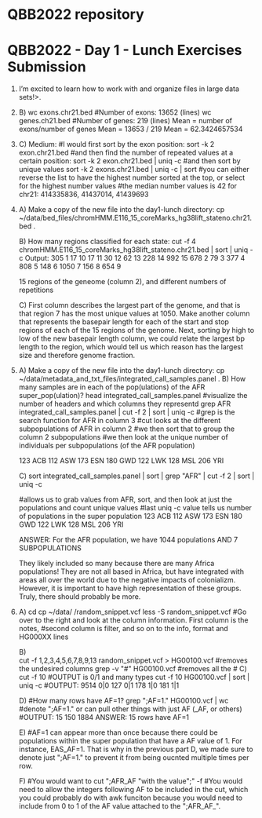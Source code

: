 # QBB2022 repository

# QBB2022 - Day 1 - Lunch Exercises Submission

 1. I’m excited to learn how to work with and organize files in large data sets!>.
	 
 2. B) wc exons.chr21.bed #Number of exons: 13652 (lines)
 		wc genes.ch21.bed #Number of genes: 219 (lines)
		Mean = number of exons/number of genes
		Mean = 13653 / 219
		Mean = 62.3424657534
 2. C) Medium:
	#I would first sort by the exon position:
	sort -k 2 exon.chr21.bed 
	 #and then find the number of repeated values at a certain position: 
	 sort -k 2 exon.chr21.bed | uniq -c
	 #and then sort by unique values
	 sort -k 2 exons.chr21.bed | uniq -c | sort
 	#you can either reverse the list to have the highest number sorted at the top, or select for the highest number values
	#the median number values is 42 for chr21: 414335836, 41437014, 41439693
	

3. A) Make a copy of the new file into the day1-lunch directory:
	cp ~/data/bed_files/chromHMM.E116_15_coreMarks_hg38lift_stateno.chr21.bed .
	
	B) How many regions classified for each state:
	cut -f 4 chromHMM.E116_15_coreMarks_hg38lift_stateno.chr21.bed | sort | uniq -c
	Output:
	305 1
	  17 10
	  17 11
	  30 12
	  62 13
	 228 14
	 992 15
	 678 2
	  79 3
	 377 4
	 808 5
	 148 6
	1050 7
	 156 8
	 654 9
	
	15 regions of the geneome (column 2), and different numbers of repetitions
	
	C) First column describes the largest part of the genome, and that is that region 7 has the most unique values at 1050. Make another column that represents the basepair length for each of the start and stop regions of each of the 15 regions of the genome. Next, sorting by high to low of the new basepair length column, we could relate the largest bp length to the region, which would tell us which reason has the largest size and therefore genome fraction. 
	
 4. A) Make a copy of the new file into the day1-lunch directory:
 	cp ~/data/metadata_and_txt_files/integrated_call_samples.panel .
	B) How many samples are in each of the pop(ulations) of the AFR super_pop(ulation)?
	head integrated_call_samples.panel #visualize the number of headers and which columns they representd
	grep AFR integrated_call_samples.panel | cut -f 2 | sort | uniq -c
	#grep is the search function for AFR in column 3
	#cut looks at the different subpopulations of AFR in column 2
	#we then sort that to group the column 2 subpopulations
	#we then look at the unique number of individuals per subpopulations (of the AFR population)
	
	123 ACB
	 112 ASW
	 173 ESN
	 180 GWD
	 122 LWK
	 128 MSL
	 206 YRI
	

	C) 
	sort integrated_call_samples.panel | sort | grep "AFR" | cut -f 2 | sort | uniq -c 
	
	#allows us to grab values from AFR, sort, and then look  at just the populations and count unique values
	#last uniq -c value tells us number of populations in the super population
	 123 ACB
	 112 ASW
	 173 ESN
	 180 GWD
	 122 LWK
	 128 MSL
	 206 YRI
	 
	 ANSWER: For the AFR population, we have 1044 populations AND 7 SUBPOPULATIONS
	 
	 They likely included so many because there are many Africa populations! They are not all based in Africa, but have integrated with areas all over the world due to the negative impacts of colonializm.
	 However, it is important to have high representation of these groups. Truly, there should probably be more. 
	 
5. 	A) cd
		cp ~/data/   /random_snippet.vcf
	 less -S random_snippet.vcf
		 #Go over to the right and look at the column information. First column is the notes,
		 #second column is filter, and so on to the info, format and HG000XX lines
			
	B)	 
	cut -f 1,2,3,4,5,6,7,8,9,13 random_snippet.vcf > HG00100.vcf #removes the undesired columns
	grep -v "#" HG00100.vcf  #removes all the #
	C)
	cut -f 10
	#OUTPUT is 0/1 and many types
	cut -f 10 HG00100.vcf | sort | uniq -c
	#OUTPUT:
	9514 0|0
	 127 0|1
	 178 1|0
	 181 1|1
	 
	 D) 
	 #How many rows have AF=1?
	 grep ";AF=1." HG00100.vcf | wc #denote ";AF=1." or can pull other things with just AF (_AF, or others)
	 #OUTPUT: 
	 15     150    1884
	ANSWER:	 15 rows have AF=1
	 
	 E)
	 #AF=1 can appear more than once because there could be populations within the super population that have a AF value of 1. For instance, EAS_AF=1. That is why in the previous part D, we made sure to denote just ";AF=1." to prevent it from being oucnted multiple times per row.
	 
	 F)
	 #You would want to cut ";AFR_AF "with the value";" -f 
	 #You would need to allow the integers following AF to be included in the cut, which you could probably do with awk funciton because you would need to include from 0 to 1 of the AF value attached to the ";AFR_AF_".
	 
	 
	
